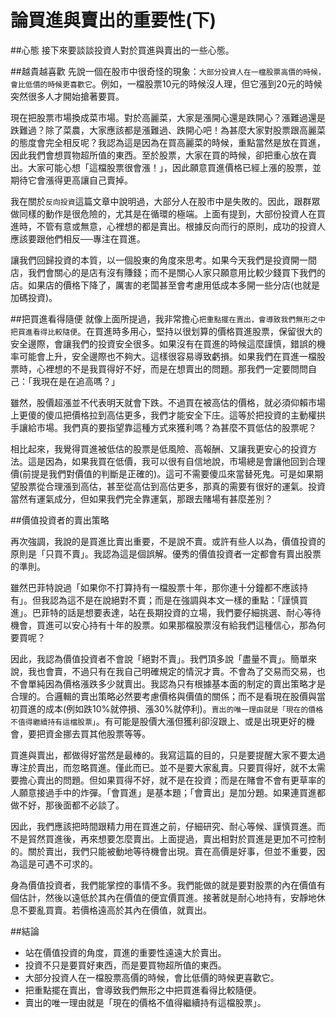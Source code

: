 
# 論買進與賣出的重要性(下)


##心態
接下來要談談投資人對於買進與賣出的一些心態。

##越貴越喜歡
先說一個在股市中很奇怪的現象：`大部分投資人在一檔股票高價的時候，會比低價的時候更喜歡它`。例如，一檔股票10元的時候沒人理，但它漲到20元的時候突然很多人才開始搶著要買。

現在把股票市場換成菜市場。對於高麗菜，大家是漲開心還是跌開心？漲難過還是跌難過？除了菜農，大家應該都是漲難過、跌開心吧！為甚麼大家對股票跟高麗菜的態度會完全相反呢？我認為這是因為在買高麗菜的時候，重點當然是放在買進，因此我們會想買物超所值的東西。至於股票，大家在買的時候，卻把重心放在賣出。大家可能心想「這檔股票很會漲！」，因此願意買進價格已經上漲的股票，並期待它會漲得更高讓自己賣掉。

我在關於`反向投資`這篇文章中說明過，大部分人在股市中是失敗的。因此，跟群眾做同樣的動作是很危險的，尤其是在循環的極端。上面有提到，大部份投資人在買進時，不管有意或無意，心裡想的都是賣出。根據反向而行的原則，成功的投資人應該要跟他們相反──專注在買進。

讓我們回歸投資的本質，以一個股東的角度來思考。如果今天我們是投資開一間店，我們會關心的是店有沒有賺錢；而不是關心人家只願意用比較少錢買下我們的店。如果店的價格下降了，厲害的老闆甚至會考慮用低成本多開一些分店(也就是加碼投資)。

##把買進看得隨便
就像上面所提過，我非常擔心`把重點擺在賣出，會導致我們無形之中把買進看得比較隨便`。在買進時多用心，堅持以很划算的價格買進股票，保留很大的安全邊際，會讓我們的投資安全很多。如果沒有在買進的時候這麼謹慎，錯誤的機率可能會上升，安全邊際也不夠大。這樣很容易導致虧損。如果我們在買進一檔股票時，心裡想的不是我買得好不好，而是在想賣出的問題。那我們一定要問問自己：「我現在是在追高嗎？」

雖然，股價超漲並不代表明天就會下跌。不過買在被高估的價格，就必須仰賴市場上更傻的傻瓜把價格拉到高估更多，我們才能安全下庄。這等於把投資的主動權拱手讓給市場。我們真的要指望靠這種方式來獲利嗎？為甚麼不買低估的股票呢？

相比起來，我覺得買進被低估的股票是低風險、高報酬、又讓我更安心的投資方法。這是因為，如果我買在低價，我可以很有自信地說，市場總是會讓他回到合理價(前提是我們對價值的判斷是正確的)。這可不需要傻瓜來當替死鬼。可是如果期望股票從合理漲到高估，甚至從高估到高估更多，那真的需要有很好的運氣。投資當然有運氣成分，但如果我們完全靠運氣，那跟去賭場有甚麼差別？

##價值投資者的賣出策略

再次強調，我說的是買進比賣出重要，不是說不賣。或許有些人以為，價值投資的原則是「只買不賣」。我認為這是個誤解。優秀的價值投資者一定都會有賣出股票的準則。

雖然巴菲特說過「如果你不打算持有一檔股票十年，那你連十分鐘都不應該持有」。但我認為這不是在說絕對不賣；而是在強調與本文一樣的重點：「謹慎買進」。巴菲特的話是想要表達，站在長期投資的立場，我們要仔細挑選、耐心等待機會，買進可以安心持有十年的股票。如果那檔股票沒有給我們這種信心，那為何要買呢？

因此，我認為價值投資者不會說「絕對不賣」。我們頂多說「盡量不賣」。簡單來說，我也會賣，不過只有在我自己明確規定的情況才賣。不會為了交易而交易，也不會單純因為價格漲跌多少就賣出。我認為只有根據基本面的制定的賣出策略才是合理的。合邏輯的賣出策略必然要考慮價格與價值的關係；而不是看現在股價與當初買進的成本(例如跌10%就停損、漲30%就停利)。`賣出的唯一理由就是「現在的價格不值得繼續持有這檔股票」`。有可能是股價大漲但獲利卻沒跟上、或是出現更好的機會，要把資金挪去買其他股票等等。

買進與賣出，都做得好當然是最棒的。我寫這篇的目的，只是要提醒大家不要太過專注於賣出，而忽略買進。僅此而已。並不是要大家亂賣。只要買得好，就不太需要擔心賣出的問題。但如果買得不好，就不是在投資；而是在賭會不會有更草率的人願意接過手中的炸彈。「會買進」是基本題；「會賣出」是加分題。如果連買進都做不好，那後面都不必談了。

因此，我們應該把時間跟精力用在買進之前，仔細研究、耐心等候、謹慎買進。而不是貿然買進後，再來想要怎麼賣出。上面提過，賣出相對於買進是更加不可控制的。關於賣出，我們只能被動地等待機會出現。賣在高價是好事，但並不重要，因為這是可遇不可求的。

身為價值投資者，我們能掌控的事情不多。我們能做的就是要對股票的內在價值有個估計，然後以遠低於其內在價值的便宜價買進。接著就是耐心地持有，安靜地休息不要亂買賣。若價格遠高於其內在價值，就賣出。

##結論
- 站在價值投資的角度，買進的重要性遠遠大於賣出。
- 投資不只是要買好東西，而是要買物超所值的東西。
- 大部分投資人在一檔股票高價的時候，會比低價的時候更喜歡它。
- 把重點擺在賣出，會導致我們無形之中把買進看得比較隨便。
- 賣出的唯一理由就是「現在的價格不值得繼續持有這檔股票」。
